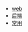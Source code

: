 
<!-- * [web](view/web/web.md)
* [小程序](view/mini/mini.md)
* [App](view/app/app.md)
* [数据库](view/database/database.md)
* [其他](view/else/else.md)
* [配置](view/config/config.md) -->
* [web](view/web/web.md)
* [后端](view/backend/backend.md)
* [常用](view/common/common.md)